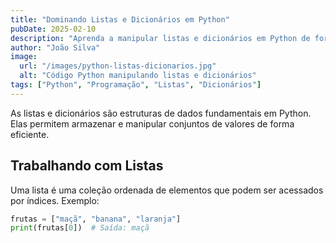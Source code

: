 ```yaml
---
title: "Dominando Listas e Dicionários em Python"
pubDate: 2025-02-10
description: "Aprenda a manipular listas e dicionários em Python de forma eficiente."
author: "João Silva"
image:
  url: "/images/python-listas-dicionarios.jpg"
  alt: "Código Python manipulando listas e dicionários"
tags: ["Python", "Programação", "Listas", "Dicionários"]
---
```


As listas e dicionários são estruturas de dados fundamentais em Python. Elas permitem armazenar e manipular conjuntos de valores de forma eficiente.

## **Trabalhando com Listas**
Uma lista é uma coleção ordenada de elementos que podem ser acessados por índices. Exemplo:

```python
frutas = ["maçã", "banana", "laranja"]
print(frutas[0])  # Saída: maçã
```
